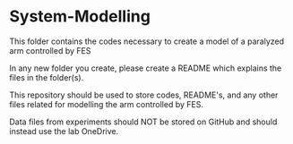 # System-Modelling
This folder contains the codes necessary to create a model of a paralyzed arm controlled by FES

In any new folder you create, please create a README which explains the files in the folder(s).

This repository should be used to store codes, README's, and any other files related for modelling the arm controlled by FES. 

Data files from experiments should NOT be stored on GitHub and should instead use the lab OneDrive.

